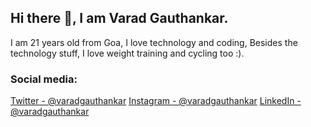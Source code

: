 ## Hi there 👋, I am Varad Gauthankar.

I am 21 years old from Goa, I love technology and coding, Besides the technology stuff, I love weight training and cycling too :).

### Social media:
[Twitter - @varadgauthankar](https://twitter.com/varadgauthankar)
[Instagram - @varadgauthankar](https://instagram.com/varadgauthankar)
[LinkedIn - @varadgauthankar](https://www.linkedin.com/in/varadgauthankar/)
